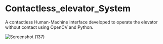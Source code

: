 # Contactless_elevator_System
A contactless Human-Machine Interface developed to operate the elevator without contact using OpenCV and Python.  


![Screenshot (137)](https://user-images.githubusercontent.com/104884816/201477718-eb3a134b-8255-410d-8d18-fd6d69f725bc.png)
